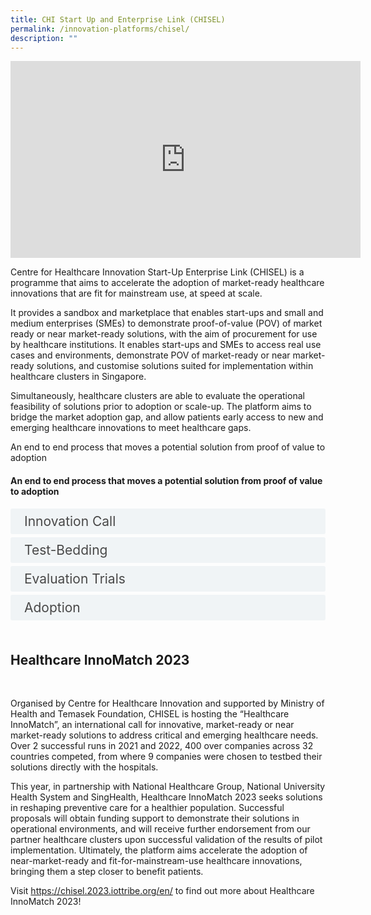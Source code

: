 ```yaml
---
title: CHI Start Up and Enterprise Link (CHISEL)
permalink: /innovation-platforms/chisel/
description: ""
---
```

<iframe width="560" height="315" src="https://www.youtube.com/embed/P-PRXskCbtI" title="YouTube video player" frameborder="0" allow="accelerometer; autoplay; clipboard-write; encrypted-media; gyroscope; picture-in-picture; web-share" allowfullscreen=""></iframe>

Centre for Healthcare Innovation Start-Up Enterprise Link (CHISEL) is a programme that aims to accelerate the adoption of market-ready healthcare innovations that are fit for mainstream use, at speed at scale. 

It provides a sandbox and marketplace that enables start-ups and small and medium enterprises (SMEs) to demonstrate proof-of-value (POV) of market ready or near market-ready solutions, with the aim of procurement for use by healthcare institutions. It enables start-ups and SMEs to access real use cases and environments, demonstrate POV of market-ready or near market-ready solutions, and customise solutions suited for implementation within healthcare clusters in Singapore. 

Simultaneously, healthcare clusters are able to evaluate the operational feasibility of solutions prior to adoption or scale-up. The platform aims to bridge the market adoption gap, and allow patients early access to new and emerging healthcare innovations to meet healthcare gaps.

An end to end process that moves a potential solution from proof of value to adoption

<style>

input {
	display: none;
}
label {
	display: block;
	padding: 8px 22px;
	margin: 0 0 5px 0;
	cursor: pointor;
	background: #F0F4F6;
	border-radius: 3px;
	width=100%;
	color: #484848;
	transition: ease .8s;
	font-size: 1.5em;
	text-align: left;
}

label:hover {
	background: #BD2D37;
	color: #FFF;
	transition: ease .8s;
	text-align: left;
}

.accordion-content {
	/* background: #E2E5F6; */
	padding: 10px 0px 30px 30px;
	/* border: 1px solid #484848; */
	margin: 0 0 1px 0;
	border-radius: 3px;
}

input + label + .accordion-content {
	display: none;
}

input:checked + label + .accordion-content {
	display: none;
}

input:checked + label + .accordion-content {
	display: block;
}

</style>
<!-- End of accordion -->

<div class="container">


<h4 id="our-main-plans">An end to end process that moves a potential solution from proof of value to adoption
</h4>
<div>
	<input id="title1" type="checkbox"><label for="title1">Innovation Call</label>
	<div class="accordion-content">
	<div class="para">The Challenge consists of several rounds, inviting start-ups and SMEs to submit solutions to solve pressing challenges and transform the future of healthcare. Shortlisted participants can look forward to coaching by healthcare professionals and a Live Finale Pitching Event.
</div>
	</div>
	<input id="title2" type="checkbox"><label for="title2">Test-Bedding</label>
	<div class="accordion-content">
	<div class="para">Winning start-ups and SMEs will be matched to one of the healthcare institution from the partnering healthcare clusters to carry out test-bedding. The test-bedding is to be completed in a simulated and/ or clinical environment, complying to regulations and institutional policies in the partner healthcare cluster.
</div>
	</div>
	<input id="title3" type="checkbox"><label for="title3">Evaluation Trials</label>
	<div class="accordion-content">
	<div class="para">Upon completion of test-bedding, the Centre for Healthcare Innovation Evaluation Framework (CHIEF) is strongly encouraged to be used as the main evaluation framework to evaluate the success of the test-bedding.
</div>
	</div>
<input id="title4" type="checkbox"><label for="title4">Adoption</label>
	<div class="accordion-content">
	<div class="para">Solutions may potentially be adopted by local healthcare institutions if the CHIEF outcomes criteria are met, solution is feasible, sustainable and ready for deployment and there are interests from the various healthcare clusters to adopt the solution.
</div></div>
	<br></div>
<div>
	
<h2>Healthcare InnoMatch 2023</h2><br>

Organised by Centre for Healthcare Innovation and supported by Ministry of Health and Temasek Foundation, CHISEL is hosting the “Healthcare InnoMatch”, an international call for innovative, market-ready or near market-ready solutions to address critical and emerging healthcare needs. Over 2 successful runs in 2021 and 2022, 400 over companies across 32 countries competed, from where 9 companies were chosen to testbed their solutions directly with the hospitals. <br>

This year, in partnership with National Healthcare Group, National University Health System and SingHealth, Healthcare InnoMatch 2023 seeks solutions in reshaping preventive care for a healthier population. Successful proposals will obtain funding support to demonstrate their solutions in operational environments, and will receive further endorsement from our partner healthcare clusters upon successful validation of the results of pilot implementation. Ultimately, the platform aims accelerate the adoption of near-market-ready and fit-for-mainstream-use healthcare innovations, bringing them a step closer to benefit patients. <br>

Visit https://chisel.2023.iottribe.org/en/ to find out more about Healthcare InnoMatch 2023!
</div></div>